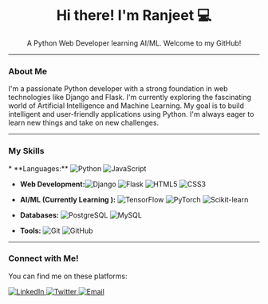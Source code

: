 <div align="center">
  <h1>Hi there! I'm Ranjeet 💻</h1>
  <p>A Python Web Developer learning AI/ML. Welcome to my GitHub!</p>
</div>

---

### **About Me**

I'm a passionate Python developer with a strong foundation in web technologies like Django and Flask. I'm currently exploring the fascinating world of Artificial Intelligence and Machine Learning. My goal is to build intelligent and user-friendly applications using Python. I'm always eager to learn new things and take on new challenges.

---

### **My Skills**

<p align="left">
  * **Languages:** <img src="https://img.shields.io/badge/Python-3670A0?style=for-the-badge&logo=python&logoColor=ffdd54" alt="Python" />  <img src="https://img.shields.io/badge/JavaScript-F7DF1E?style=for-the-badge&logo=javascript&logoColor=black" alt="JavaScript" />
  
 * **Web Development:**<img src="https://img.shields.io/badge/Django-092E20?style=for-the-badge&logo=django&logoColor=green" alt="Django" />  <img src="https://img.shields.io/badge/Flask-000000?style=for-the-badge&logo=flask&logoColor=white" alt="Flask" />  <img src="https://img.shields.io/badge/HTML5-E34F26?style=for-the-badge&logo=html5&logoColor=white" alt="HTML5" />  <img src="https://img.shields.io/badge/CSS3-1572B6?style=for-the-badge&logo=css3&logoColor=white" alt="CSS3" />
 
  * **AI/ML (Currently Learning ):** <img src="https://img.shields.io/badge/TensorFlow-FF6F00?style=for-the-badge&logo=tensorflow&logoColor=white" alt="TensorFlow" />  <img src="https://img.shields.io/badge/PyTorch-EE4C2C?style=for-the-badge&logo=pytorch&logoColor=white" alt="PyTorch" /> <img src="https://img.shields.io/badge/Scikit--learn-F7931E?style=for-the-badge&logo=scikit-learn&logoColor=white" alt="Scikit-learn" />
  
 * **Databases:** <img src="https://img.shields.io/badge/PostgreSQL-316192?style=for-the-badge&logo=postgresql&logoColor=white" alt="PostgreSQL" />  <img src="https://img.shields.io/badge/MySQL-4479A1?style=for-the-badge&logo=mysql&logoColor=white" alt="MySQL" />
 
  * **Tools:** <img src="https://img.shields.io/badge/Git-F05032?style=for-the-badge&logo=git&logoColor=white" alt="Git" />  <img src="https://img.shields.io/badge/GitHub-100000?style=for-the-badge&logo=github&logoColor=white" alt="GitHub" />
</p>

---

### **Connect with Me!**

You can find me on these platforms:

<a href="[Your LinkedIn Profile Link]">
  <img src="https://img.shields.io/badge/LinkedIn-0077B5?style=for-the-badge&logo=linkedin&logoColor=white" alt="LinkedIn" />
</a>
<a href="[Your Twitter Profile Link]">
  <img src="https://img.shields.io/badge/Twitter-1DA1F2?style=for-the-badge&logo=twitter&logoColor=white" alt="Twitter" />
</a>
<a href="mailto:[Your Email ID]">
  <img src="https://img.shields.io/badge/Gmail-D14836?style=for-the-badge&logo=gmail&logoColor=white" alt="Email" />
</a>
